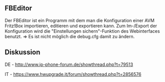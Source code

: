 FBEditor
--------

Der FBEditor ist ein Programm mit dem man die Konfiguration einer AVM Fritz!Box importieren, editieren und exportieren kann.
Zum Im-/Export der Konfiguration wird die "Einstellungen sichern"-Funktion des Webinterfaces benutzt. => Es ist nicht möglich die debug.cfg damit zu ändern.

Diskussion
----------
DE - http://www.ip-phone-forum.de/showthread.php?t=79513

IT - https://www.hwupgrade.it/forum/showthread.php?t=2856576
